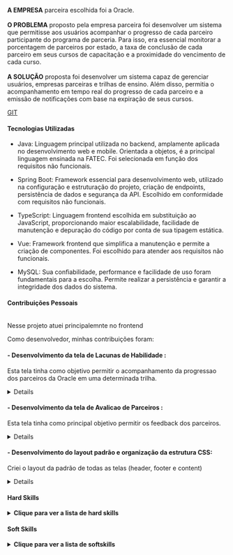 **A EMPRESA** parceira escolhida foi a Oracle.
<br>
<br>
**O PROBLEMA** proposto pela empresa parceira foi desenvolver um sistema que permitisse aos usuários acompanhar o progresso de cada parceiro participante do programa de parceria. Para isso, era essencial monitorar a porcentagem de parceiros por estado, a taxa de conclusão de cada parceiro em seus cursos de capacitação e a proximidade do vencimento de cada curso.
<br>
<br>
**A SOLUÇÃO** proposta foi desenvolver um sistema capaz de gerenciar usuários, empresas parceiras e trilhas de ensino. Além disso, permitia o acompanhamento em tempo real do progresso de cada parceiro e a emissão de notificações com base na expiração de seus cursos.

[GIT](https://github.com/matheus-fiebig/portfolio-fatec/tree/main/4sem)

#### Tecnologias Utilizadas
- Java: Linguagem principal utilizada no backend, amplamente aplicada no desenvolvimento web e mobile. Orientada a objetos, é a principal linguagem ensinada na FATEC. Foi selecionada em função dos requisitos não funcionais.

- Spring Boot: Framework essencial para desenvolvimento web, utilizado na configuração e estruturação do projeto, criação de endpoints, persistência de dados e segurança da API. Escolhido em conformidade com requisitos não funcionais.

- TypeScript: Linguagem frontend escolhida em substituição ao JavaScript, proporcionando maior escalabilidade, facilidade de manutenção e depuração do código por conta de sua tipagem estática.

- Vue: Framework frontend que simplifica a manutenção e permite a criação de componentes. Foi escolhido para atender aos requisitos não funcionais.

- MySQL: Sua confiabilidade, performance e facilidade de uso foram fundamentais para a escolha. Permite realizar a persistência e garantir a integridade dos dados do sistema.


#### Contribuições Pessoais
**<br>**
Nesse projeto atuei principalemnte no frontend

Como desenvolvedor, minhas contribuições foram:

#### - Desenvolvimento da tela de Lacunas de Habilidade :
Esta tela tinha como objetivo permitir o acompanhamento da progressao dos parceiros da Oracle em uma determinada trilha. 
<details>
Fui responsável por todo o desenvolvimento, reproduzindo fielmente o design solicitado pelo nosso UI no Figma e implementando a integração completa entre o backend e o frontend. A interface, embora não fosse excessivamente complexa, atendeu plenamente aos requisitos, conforme demonstrado abaixo.
  
![image](https://github.com/user-attachments/assets/28a7c44d-4778-46d1-828b-0a2fbb264964)

Configurei o Axios nesta tela para apontar consistentemente para uma URL predeterminada, simplificando o desenvolvimento e facilitando futuras implementações.
</details>

#### - Desenvolvimento da tela de Avalicao de Parceiros :
Esta tela tinha como principal objetivo permitir os feedback dos parceiros.
<details>
  A tela não apresentava grande complexidade técnica e, assim como na tela de lacunas de habilidades, desenvolvi todo o layout e a integração com o backend. Em decorrência da falta de complexidade técnica foi possível oferecer uma experiência responsiva ao usuário, exibindo uma notificação de sucesso (toast) após cada ação de salvamento no backend, informando o usuário sobre a realização bem-sucedida das alterações, conforme demonstrado no código abaixo."

```
function salvarNota(data: any) {
    axios.post("avaliacoes/criar-avaliacao", {
        nota: +data.nota,
        dataAvaliacao: new Date(),
        expertiseId: data.expertiseId,
        trilhaId: data.trilhaId,
        feedback: data.feedback,
        empresaId: data.empresaId,
        colaboradorId: data.colaboradorId
    })
        .then(() => {
            const toast = Swal.mixin({
                toast: true,
                position: "top-end",
                showConfirmButton: false,
                timer: 3000,
                timerProgressBar: true,
                didOpen: (toast) => {
                    toast.onmouseenter = Swal.stopTimer;
                    toast.onmouseleave = Swal.resumeTimer;
                }
            });
            toast.fire({
                icon: "success",
                title: "Signed in successfully"
            });
        });
}

```
</details>

#### - Desenvolvimento do layout padrão e organização da estrutura CSS:
Criei o layout da padrão de todas as telas (header, footer e content)
<details>
Para criar o layout padrão da aplicação, utilizei a funcionalidade de roteamento do Vue. Essa feature permite que todas as rotas filhas de um determinado componente sejam renderizadas dentro da rota pai, o que é uma das bases para a construção de aplicações de página única (SPA) no Vue, Angular e React. No arquivo principal da aplicação, defini toda a estilização do navbar, corpo e footer (representados pelas classes menu, content e footer, respectivamente, no HTML abaixo). Dentro do corpo, utilizei a tag router-view, que instrui o Vue sobre onde renderizar os componentes. Dessa forma, todas as páginas criadas no sistema seguirão o padrão previamente definido.

```

 <div class="page">
        <nav class="menu">
            <div class="menu__logo">
                <img src="./assets/logo.png">
            </div>
            <div class="menu__links">
                <router-link to="/visualizacaoparceiro">Parceiros</router-link>
                <router-link to="/rastreio">Rastreio</router-link>
                <router-link to="/acompanhamento">Acompanhamento</router-link>
                <router-link to="/visualizacao">Habilidades</router-link>
                <router-link to="/avaliacao">Avaliações</router-link>
                <router-link to="/Dashboard">Dashboard</router-link>
                <router-link to="/notificacoes">Configurações</router-link>
                        <router-link to="/por-estado-mapa">Parceiros por Estado</router-link>
            </div>
        </nav>

        <div class="content">
            <router-view />
        </div>

        <div class="footer">
            <img src="./assets/logo.png">
        </div>
    </div> <div class="page">
        <nav class="menu">
            <div class="menu__logo">
                <img src="./assets/logo.png">
            </div>
            <div class="menu__links">
                <router-link to="/visualizacaoparceiro">Parceiros</router-link>
                <router-link to="/rastreio">Rastreio</router-link>
                <router-link to="/acompanhamento">Acompanhamento</router-link>
                <router-link to="/visualizacao">Habilidades</router-link>
                <router-link to="/avaliacao">Avaliações</router-link>
                <router-link to="/Dashboard">Dashboard</router-link>
                <router-link to="/notificacoes">Configurações</router-link>
                        <router-link to="/por-estado-mapa">Parceiros por Estado</router-link>
            </div>
        </nav>

        <div class="content">
            <router-view />
        </div>

        <div class="footer">
            <img src="./assets/logo.png">
        </div>
    </div>

```

Outro aspecto importante dessa tarefa foi a padronização do isolamento do CSS dentro dos componentes. Embora alguns frameworks modernos já implementem o isolamento de estilo por componente, o Vue, por outro lado, não possui essa funcionalidade nativa. Isso fazia com que o CSS de cada componente que desenvolvíamos afetasse os demais. Para contornar essa limitação, organizei o time para adotar padrões de estilização oferecidos pelo SCSS (um pré-processador CSS), encapsulando cada folha de estilo em uma classe principal. Assim, conseguimos isolar as estilizações específicas de cada componente, evitando inconsistências no layout da aplicação.

```
CSS Isolado
.lacuna {
    &__header {
        display: flex;
        justify-content: left;
    }

  ... DEMAIS CLASSES CSS
     th{
            width: 50%;
        }
}

CSS não isolado
.lacuna__header     {
  display: flex;
  justify-content: left;
}

 ... DEMAIS CLASSES CSS

th{
  width: 50%;
}

```

Exemplo de isolamento de CSS mencionado no parágrafo anterior. 
</details>


#### Hard Skills
<details>
  <summary><b>Clique para ver a lista de hard skills</b></summary>
  <br>
  <table align="center">
    <tr>
      <th width="300px">Tecnologia/Metodologia</th>
      <th width="300px">Classificação</th>
    </tr>
    <tr>
      <td>HTML/CSS</td>
      <td>★★★★★★★★☆☆</td>
    </tr>
    <tr>
      <td>VUE</td>
      <td>★★★★★★★☆☆☆</td>
    </tr>
    <tr>
      <td>Typescript</td>
      <td>★★★★★★★★★★</td>
    </tr>
    <tr>
      <td>Scrum</td>
      <td>★★★★★★☆☆☆☆</td>
    </tr>
    <tr>
      <td>UX/UI design</td>
      <td>★★★★★☆☆☆☆☆</td>
    </tr>
  </table>
</details>

#### Soft Skills
<details>
  <summary><b>Clique para ver a lista de softskills</b></summary>
  <br>
  <table align="center">
    <tr>
      <th width="300px">Tecnologia/Metodologia</th>
      <th width="300px">Classificação</th>
    </tr>
    <tr>
      <td>Comunicação</td>
      <td>★★★☆☆☆☆☆☆☆</td>
    </tr>
    <tr>
      <td>Responsabilidade</td>
      <td>★★★★★☆☆☆☆☆</td>
    </tr>
  </table>
</details>
